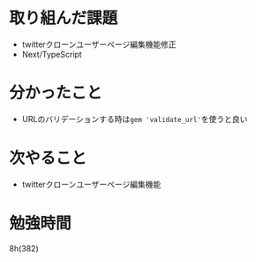 # 取り組んだ課題

- twitterクローンユーザーページ編集機能修正
- Next/TypeScript

# 分かったこと

- URLのバリデーションする時は`gem 'validate_url'`を使うと良い

# 次やること

- twitterクローンユーザーページ編集機能

# 勉強時間
8h(382)